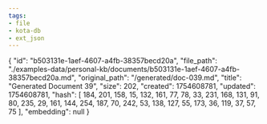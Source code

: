 ```yaml
---
tags:
- file
- kota-db
- ext_json
---
```

{
  "id": "b503131e-1aef-4607-a4fb-38357becd20a",
  "file_path": "./examples-data/personal-kb/documents/b503131e-1aef-4607-a4fb-38357becd20a.md",
  "original_path": "/generated/doc-039.md",
  "title": "Generated Document 39",
  "size": 202,
  "created": 1754608781,
  "updated": 1754608781,
  "hash": [
    184,
    201,
    158,
    15,
    132,
    161,
    77,
    78,
    33,
    231,
    168,
    131,
    91,
    80,
    235,
    29,
    161,
    144,
    254,
    187,
    70,
    242,
    53,
    138,
    127,
    55,
    173,
    36,
    119,
    37,
    57,
    75
  ],
  "embedding": null
}